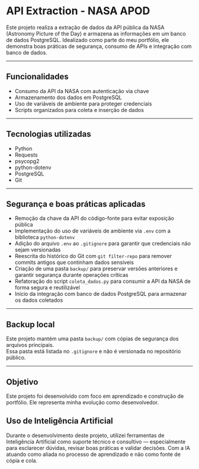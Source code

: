 # API Extraction - NASA APOD

Este projeto realiza a extração de dados da API pública da NASA (Astronomy Picture of the Day) e armazena as informações em um banco de dados PostgreSQL. Idealizado como parte do meu portfólio, ele demonstra boas práticas de segurança, consumo de APIs e integração com banco de dados.

---

## Funcionalidades

- Consumo da API da NASA com autenticação via chave
- Armazenamento dos dados em PostgreSQL
- Uso de variáveis de ambiente para proteger credenciais
- Scripts organizados para coleta e inserção de dados

---

## Tecnologias utilizadas

- Python
- Requests
- psycopg2
- python-dotenv
- PostgreSQL
- Git

---

## Segurança e boas práticas aplicadas

- Remoção da chave da API do código-fonte para evitar exposição pública
- Implementação do uso de variáveis de ambiente via `.env` com a biblioteca `python-dotenv`
- Adição do arquivo `.env` ao `.gitignore` para garantir que credenciais não sejam versionadas
- Reescrita do histórico do Git com `git filter-repo` para remover commits antigos que continham dados sensíveis
- Criação de uma pasta `backup/` para preservar versões anteriores e garantir segurança durante operações críticas
- Refatoração do script `coleta_dados.py` para consumir a API da NASA de forma segura e reutilizável
- Início da integração com banco de dados PostgreSQL para armazenar os dados coletados

---

## Backup local

Este projeto mantém uma pasta `backup/` com cópias de segurança dos arquivos principais.  
Essa pasta está listada no `.gitignore` e não é versionada no repositório público.

---

## Objetivo

Este projeto foi desenvolvido com foco em aprendizado e construção de portfólio. Ele representa minha evolução como desenvolvedor.

## Uso de Inteligência Artificial

Durante o desenvolvimento deste projeto, utilizei ferramentas de Inteligência Artificial como suporte técnico e consultivo — especialmente para esclarecer dúvidas, revisar boas práticas e validar decisões. Com a IA atuando como aliada no processo de aprendizado e não como fonte de cópia e cola.
